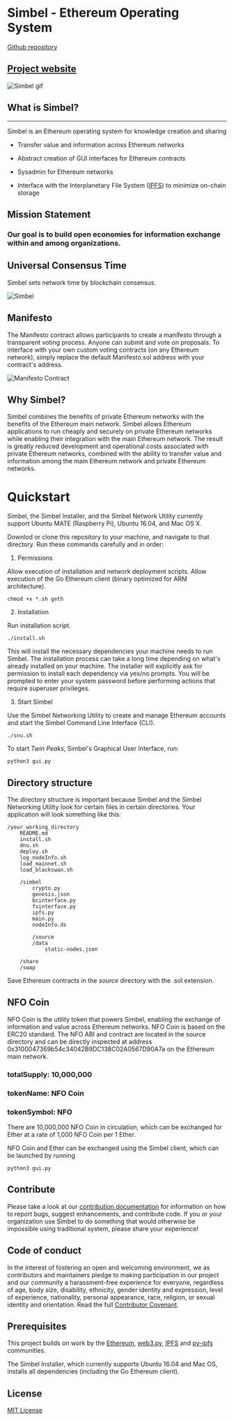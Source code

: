 Simbel - Ethereum Operating System
======================================================
[Github repository](https://github.com/simbel/simbel)

[Project website](https://simbel.github.io/simbel/)
------------------------------------------------------

![Simbel gif](https://s3-us-west-1.amazonaws.com/simbel/home.png)

## What is Simbel?
---
Simbel is an Ethereum operating system for knowledge creation and sharing

* Transfer value and information across Ethereum networks

* Abstract creation of GUI interfaces for Ethereum contracts

* Sysadmin for Ethereum networks  

* Interface with the Interplanetary File System ([IPFS](https://github.com/ipfs/ipfs)) to minimize on-chain storage 


## Mission Statement

### Our goal is to build open economies for information exchange within and among organizations.

## Universal Consensus Time
Simbel sets network time by blockchain consensus. 

![Simbel](https://s3-us-west-1.amazonaws.com/ddash/simbel.png)

## Manifesto 
The Manifesto contract allows participants to create a manifesto through a transparent voting process. Anyone can submit and vote on proposals. To interface with your own custom voting contracts (on any Ethereum network), simply replace the default Manifesto.sol address with your contract's address.


![Manifesto Contract](https://s3-us-west-1.amazonaws.com/simbel/manifesto5.png)

## Why Simbel?
Simbel combines the benefits of private Ethereum networks with the benefits of the Ethereum main network. Simbel allows Ethereum applications to run cheaply and securely on private Ethereum networks while enabling their integration with the main Ethereum network. The result is greatly reduced development and operational costs associated with private Ethereum networks, combined with the ability to transfer value and information among the main Ethereum network and private Ethereum networks.

# Quickstart 
Simbel, the Simbel Installer, and the Simbel Network Utility currently support Ubuntu MATE (Raspberry Pi), Ubuntu 16.04, and Mac OS X.

Downlod or clone this repository to your machine, and navigate to that directory. Run these commands carefully and in order:  

1. Permissions

Allow execution of installation and network deployment scripts. 
Allow execution of the Go Ethereum client (binary optimized for ARM architecture).
```
chmod +x *.sh geth
```

2. Installation

Run installation script. 
```
./install.sh
```
This will install the necessary dependencies your machine needs to run Simbel. The installation process can take a long time depending on what's already installed on your machine. The installer will explicitly ask for permission to install each dependency via yes/no prompts. You will be prompted to enter your system password before performing actions that require superuser privileges.

3. Start Simbel

Use the Simbel Networking Utility to create and manage Ethereum accounts and start the Simbel Command Line Interface (CLI).
```
./snu.sh
```

To start *Twin Peaks*, Simbel's Graphical User Interface, run:
```
python3 gui.py
```

## Directory structure
The directory structure is important because Simbel and the Simbel Networking Utility look for certain files in certain directories. Your application will look something like this:
```
/your_working_directory
	README.md
	install.sh
	dnu.sh
	deploy.sh
	log_nodeInfo.sh
	load_mainnet.sh
	load_blackswan.sh 

	/simbel
		crypto.py
		genesis.json
		bcinterface.py
		fsinterface.py
		ipfs.py
		main.py
		nodeInfo.ds
		
        /source
		/data
	    	static-nodes.json

	/share
	/swap

```
Save Ethereum contracts in the *source* directory with the .sol extension.


## NFO Coin
NFO Coin is the utility token that powers Simbel, enabling the exchange of information and value across Ethereum networks. NFO Coin is based on the ERC20 standard. The NFO ABI and contract are located in the source directory and can be directly inspected at address 0x3100047369b54c34042B9DC138C02A0567D90A7a on the Ethereum main network.

### totalSupply: 10,000,000
### tokenName: NFO Coin
### tokenSymbol: NFO

There are 10,000,000 NFO Coin in circulation, which can be exchanged for Ether at a rate of 1,000 NFO Coin per 1 Ether.

NFO Coin and Ether can be exchanged using the Simbel client, which can be launched by running 
```
python3 gui.py 
```

## Contribute
Please take a look at our [contribution documentation](https://github.com/simbel/simbel/blob/master/docs/CONTRIBUTING.md) for information on how to report bugs, suggest enhancements, and contribute code. If you or your organization use Simbel to do something that would otherwise be impossible using traditional system, please share your experience! 

## Code of conduct
In the interest of fostering an open and welcoming environment, we as contributors and maintainers pledge to making participation in our project and our community a harassment-free experience for everyone, regardless of age, body size, disability, ethnicity, gender identity and expression, level of experience, nationality, personal appearance, race, religion, or sexual identity and orientation. Read the full [Contributor Covenant](https://github.com/simbel/simbel/blob/master/docs/CODE_OF_CONDUCT.md). 

## Prerequisites
This project builds on work by the [Ethereum](https://www.ethereum.org), [web3.py](https://github.com/pipermerriam/web3.py), [IPFS](https://github.com/ipfs/ipfs) and [py-ipfs](https://github.com/ipfs/py-ipfs-api) communities. 

The Simbel Installer, which currently supports Ubuntu 16.04 and Mac OS, installs all dependencies (including the Go Ethereum client).

## License
[MIT License](https://github.com/simbel/simbel/blob/master/LICENSE) 


